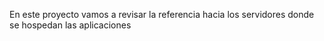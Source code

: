 En este proyecto vamos a revisar la referencia hacia los servidores donde se hospedan las aplicaciones